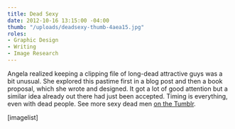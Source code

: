 ```yaml
---
title: Dead Sexy
date: 2012-10-16 13:15:00 -04:00
thumb: "/uploads/deadsexy-thumb-4aea15.jpg" 
roles:
- Graphic Design
- Writing
- Image Research
---
```


Angela realized keeping a clipping file of long-dead attractive guys was a bit unusual. She explored this pastime first in a blog post and then a book proposal, which she wrote and designed. It got a lot of good attention but a similar idea already out there had just been accepted. Timing is everything, even with dead people. See more sexy dead men <a href="http://mydeaddate.tumblr.com/" target="_blank">on the Tumblr</a>.

[imagelist]
